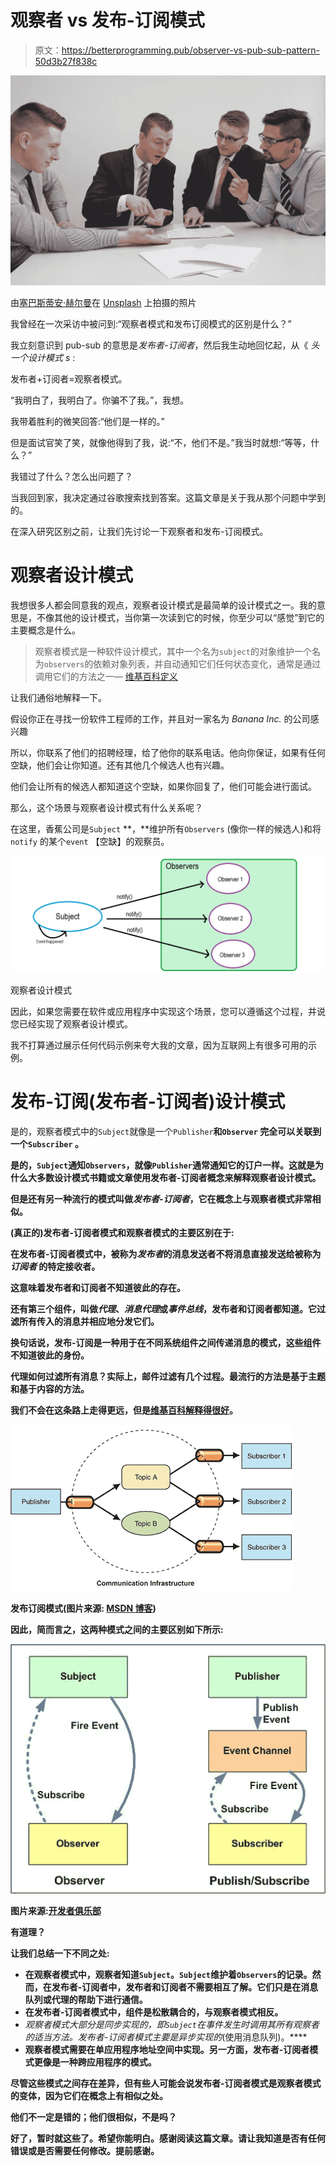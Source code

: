 # 观察者 vs 发布-订阅模式

> 原文：<https://betterprogramming.pub/observer-vs-pub-sub-pattern-50d3b27f838c>

![](img/6badb84a0c92aff1187edc4868cf3008.png)

由[塞巴斯蒂安·赫尔曼](https://unsplash.com/@officestock?utm_source=unsplash&utm_medium=referral&utm_content=creditCopyText)在 [Unsplash](https://unsplash.com/search/photos/interview?utm_source=unsplash&utm_medium=referral&utm_content=creditCopyText) 上拍摄的照片

我曾经在一次采访中被问到:“观察者模式和发布订阅模式的区别是什么？”

我立刻意识到 pub-sub 的意思是*发布者-订阅者*，然后我生动地回忆起，从《 *头一个设计模式* *s* :

发布者+订阅者=观察者模式。

“我明白了，我明白了。你骗不了我。”，我想。

我带着胜利的微笑回答:“他们是一样的。”

但是面试官笑了笑，就像他得到了我，说:“不，他们不是。”我当时就想:“等等，什么？”

我错过了什么？怎么出问题了？

当我回到家，我决定通过谷歌搜索找到答案。这篇文章是关于我从那个问题中学到的。

在深入研究区别之前，让我们先讨论一下观察者和发布-订阅模式。

# 观察者设计模式

我想很多人都会同意我的观点，观察者设计模式是最简单的设计模式之一。我的意思是，不像其他的设计模式，当你第一次读到它的时候，你至少可以“感觉”到它的主要概念是什么。

> 观察者模式是一种软件设计模式，其中一个名为`subject`的对象维护一个名为`observers`的依赖对象列表，并自动通知它们任何状态变化，通常是通过调用它们的方法之一— [维基百科定义](https://en.wikipedia.org/wiki/Observer_pattern)

让我们通俗地解释一下。

假设你正在寻找一份软件工程师的工作，并且对一家名为 *Banana Inc.* 的公司感兴趣

所以，你联系了他们的招聘经理，给了他你的联系电话。他向你保证，如果有任何空缺，他们会让你知道。还有其他几个候选人也有兴趣。

他们会让所有的候选人都知道这个空缺，如果你回复了，他们可能会进行面试。

那么，这个场景与观察者设计模式有什么关系呢？

在这里，香蕉公司是`Subject` **，**维护所有`Observers` (像你一样的候选人)和将`notify` 的某个`event` 【空缺】的观察员。

![](img/4b7b18daefe890f25bd3a934608c0338.png)

观察者设计模式

因此，如果您需要在软件或应用程序中实现这个场景，您可以遵循这个过程，并说您已经实现了观察者设计模式。

我不打算通过展示任何代码示例来夸大我的文章，因为互联网上有很多可用的示例。

# 发布-订阅(发布者-订阅者)设计模式

是的，观察者模式中的`Subject`就像是一个`Publisher`**和`Observer` 完全可以关联到一个`Subscriber` **。****

**是的，`Subject`通知`Observers`，就像`Publisher`通常通知它的订户一样。这就是为什么大多数设计模式书籍或文章使用发布者-订阅者概念来解释观察者设计模式。**

**但是还有另一种流行的模式叫做*发布者-订阅者*，它在概念上与观察者模式非常相似。**

**(真正的)发布者-订阅者模式和观察者模式的主要区别在于:**

**在发布者-订阅者模式中，被称为*发布者*的消息发送者不将消息直接发送给被称为*订阅者* **的特定接收者。****

**这意味着发布者和订阅者不知道彼此的存在。**

**还有第三个组件，叫做*代理*、*消息代理*或*事件总线*，发布者和订阅者都知道。它过滤所有传入的消息并相应地分发它们。**

**换句话说，发布-订阅是一种用于在不同系统组件之间传递消息的模式，这些组件不知道彼此的身份。**

**代理如何过滤所有消息？实际上，邮件过滤有几个过程。最流行的方法是基于主题和基于内容的方法。**

**我们不会在这条路上走得更远，但是[维基百科解释得很好](https://en.wikipedia.org/wiki/Publish%E2%80%93subscribe_pattern#Message_filtering)。**

**![](img/9f74b266e20557011713112ead67ad9e.png)**

**发布订阅模式(图片来源: [MSDN 博客](https://msdn.microsoft.com/en-us/library/ff649664.aspx))**

**因此，简而言之，这两种模式之间的主要区别如下所示:**

**![](img/a26dc707627d3ad66a602ba818396bfb.png)**

**图片来源:[开发者俱乐部](http://developers-club.com/posts/270339/)**

**有道理？**

**让我们总结一下不同之处:**

*   **在观察者模式中，观察者知道`Subject`。`Subject`维护着`Observers`的记录。然而，在发布者-订阅者中，发布者和订阅者不需要相互了解。它们只是在消息队列或代理的帮助下进行通信。**
*   **在发布者-订阅者模式中，组件是松散耦合的，与观察者模式相反。**
*   **观察者模式大部分是同步实现的*，即`Subject`在事件发生时调用其所有观察者的适当方法。发布者-订阅者模式主要是异步实现的*(使用消息队列)。****
*   ****观察者模式需要在单应用程序地址空间中实现。另一方面，发布者-订阅者模式更像是一种跨应用程序的模式。****

****尽管这些模式之间存在差异，但有些人可能会说发布者-订阅者模式是观察者模式的变体，因为它们在概念上有相似之处。****

****他们不一定是错的；他们很相似，不是吗？****

****好了，暂时就这些了。希望你能明白。感谢阅读这篇文章。请让我知道是否有任何错误或是否需要任何修改。提前感谢。****